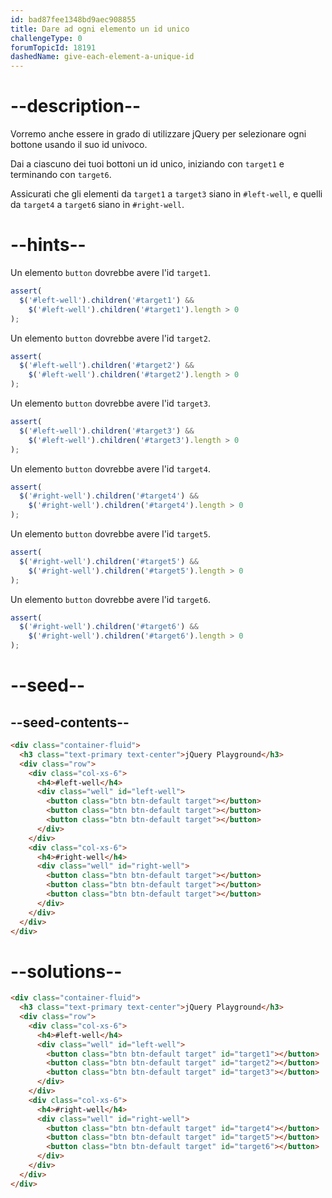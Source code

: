 ```yaml
---
id: bad87fee1348bd9aec908855
title: Dare ad ogni elemento un id unico
challengeType: 0
forumTopicId: 18191
dashedName: give-each-element-a-unique-id
---
```


# --description--

Vorremo anche essere in grado di utilizzare jQuery per selezionare ogni bottone usando il suo id univoco.

Dai a ciascuno dei tuoi bottoni un id unico, iniziando con `target1` e terminando con `target6`.

Assicurati che gli elementi da `target1` a `target3` siano in `#left-well`, e quelli da `target4` a `target6` siano in `#right-well`.

# --hints--

Un elemento `button` dovrebbe avere l'id `target1`.

```js
assert(
  $('#left-well').children('#target1') &&
    $('#left-well').children('#target1').length > 0
);
```

Un elemento `button` dovrebbe avere l'id `target2`.

```js
assert(
  $('#left-well').children('#target2') &&
    $('#left-well').children('#target2').length > 0
);
```

Un elemento `button` dovrebbe avere l'id `target3`.

```js
assert(
  $('#left-well').children('#target3') &&
    $('#left-well').children('#target3').length > 0
);
```

Un elemento `button` dovrebbe avere l'id `target4`.

```js
assert(
  $('#right-well').children('#target4') &&
    $('#right-well').children('#target4').length > 0
);
```

Un elemento `button` dovrebbe avere l'id `target5`.

```js
assert(
  $('#right-well').children('#target5') &&
    $('#right-well').children('#target5').length > 0
);
```

Un elemento `button` dovrebbe avere l'id `target6`.

```js
assert(
  $('#right-well').children('#target6') &&
    $('#right-well').children('#target6').length > 0
);
```

# --seed--

## --seed-contents--

```html
<div class="container-fluid">
  <h3 class="text-primary text-center">jQuery Playground</h3>
  <div class="row">
    <div class="col-xs-6">
      <h4>#left-well</h4>
      <div class="well" id="left-well">
        <button class="btn btn-default target"></button>
        <button class="btn btn-default target"></button>
        <button class="btn btn-default target"></button>
      </div>
    </div>
    <div class="col-xs-6">
      <h4>#right-well</h4>
      <div class="well" id="right-well">
        <button class="btn btn-default target"></button>
        <button class="btn btn-default target"></button>
        <button class="btn btn-default target"></button>
      </div>
    </div>
  </div>
</div>
```

# --solutions--

```html
<div class="container-fluid">
  <h3 class="text-primary text-center">jQuery Playground</h3>
  <div class="row">
    <div class="col-xs-6">
      <h4>#left-well</h4>
      <div class="well" id="left-well">
        <button class="btn btn-default target" id="target1"></button>
        <button class="btn btn-default target" id="target2"></button>
        <button class="btn btn-default target" id="target3"></button>
      </div>
    </div>
    <div class="col-xs-6">
      <h4>#right-well</h4>
      <div class="well" id="right-well">
        <button class="btn btn-default target" id="target4"></button>
        <button class="btn btn-default target" id="target5"></button>
        <button class="btn btn-default target" id="target6"></button>
      </div>
    </div>
  </div>
</div>
```

